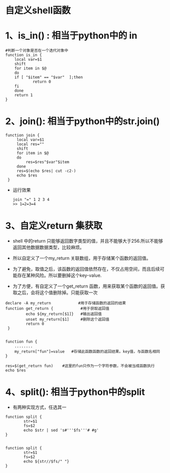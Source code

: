 # 自定义shell函数

# 1、is_in() : 相当于python中的 in

```shell
#判断一个对象是否在一个迭代对象中
function is_in {            
    local var=$1
    shift
    for item in $@
    do
    if [ "$item" == "$var"  ];then
            return 0
    fi
    done
    return 1
}
```



# 2、**join(): 相当于python中的str.join()**

```shell
function join {
     local var=$1
     local res=""
     shift
     for item in $@
     do
         res=$res"$var"$item
     done
     res=$(echo $res| cut -c2-)
     echo $res
 }
```

* 运行效果

  ```shell
  join "=" 1 2 3 4
  >> 1=2=3=4
  ```



# 3、自定义return 集获取

* shell 中的return 只能够返回数字类型的值，并且不能够大于256.所以不能够返回其他数据数据类型，比较麻烦。

* 所以自定义了一个my_return 关联数组，用于存储某个函数的返回值。

* 为了避免，取值之后，该函数的返回值依然存在，不仅占用空间，而且后续可能存在某种风险。所以要删掉这个key-value.

* 为了方便，有自定义了一个get_return 函数，用来获取某个函数的返回值。获取之后，会将这个值删除掉。只能获取一次

```shell
declare -A my_return            #用于存储函数的返回的结果
function get_return {            #用于获取返回值
         echo ${my_return[$1]}   #输出返回值
         unset my_return[$1]     #删除这个返回值
         return 0
 }
 
 
function fun {
    ........
    my_return["fun"]=value   #存储此函数函数的返回结果。key值，与函数名相同    
}

res=$(get_return fun)    #这里的fun只作为一个字符参数，不会被当成函数执行
echo $res
```



# 4、split(): 相当于python中的split

* 有两种实现方式，任选其一

```shell
function split {
        str=$1
        fs=$2
        echo $str | sed 's#'''$fs'''# #g'
}


function split {
        str=$1
        fs=$2
        echo ${str//$fs/" "}
}
```





